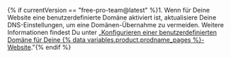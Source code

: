{% if currentVersion == "free-pro-team@latest" %}1. Wenn für Deine Website eine benutzerdefinierte Domäne aktiviert ist, aktualisiere Deine DNS-Einstellungen, um eine Domänen-Übernahme zu vermeiden. Weitere Informationen findest Du unter „[Konfigurieren einer benutzerdefinierten Domäne für Deine {% data variables.product.prodname_pages %}-Website](/articles/configuring-a-custom-domain-for-your-github-pages-site)."{% endif %}
